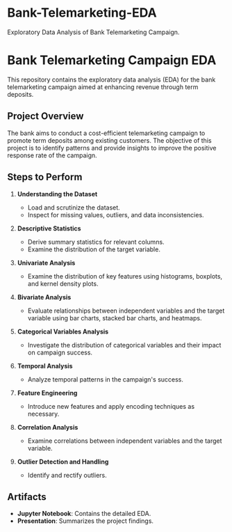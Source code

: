 # Bank-Telemarketing-EDA
Exploratory Data Analysis of Bank Telemarketing Campaign.


# Bank Telemarketing Campaign EDA

This repository contains the exploratory data analysis (EDA) for the bank telemarketing campaign aimed at enhancing revenue through term deposits.

## Project Overview

The bank aims to conduct a cost-efficient telemarketing campaign to promote term deposits among existing customers. The objective of this project is to identify patterns and provide insights to improve the positive response rate of the campaign.

## Steps to Perform

1. **Understanding the Dataset**
   - Load and scrutinize the dataset.
   - Inspect for missing values, outliers, and data inconsistencies.

2. **Descriptive Statistics**
   - Derive summary statistics for relevant columns.
   - Examine the distribution of the target variable.

3. **Univariate Analysis**
   - Examine the distribution of key features using histograms, boxplots, and kernel density plots.

4. **Bivariate Analysis**
   - Evaluate relationships between independent variables and the target variable using bar charts, stacked bar charts, and heatmaps.

5. **Categorical Variables Analysis**
   - Investigate the distribution of categorical variables and their impact on campaign success.

6. **Temporal Analysis**
   - Analyze temporal patterns in the campaign's success.

7. **Feature Engineering**
   - Introduce new features and apply encoding techniques as necessary.

8. **Correlation Analysis**
   - Examine correlations between independent variables and the target variable.

9. **Outlier Detection and Handling**
   - Identify and rectify outliers.


## Artifacts

- **Jupyter Notebook**: Contains the detailed EDA.
- **Presentation**: Summarizes the project findings.

